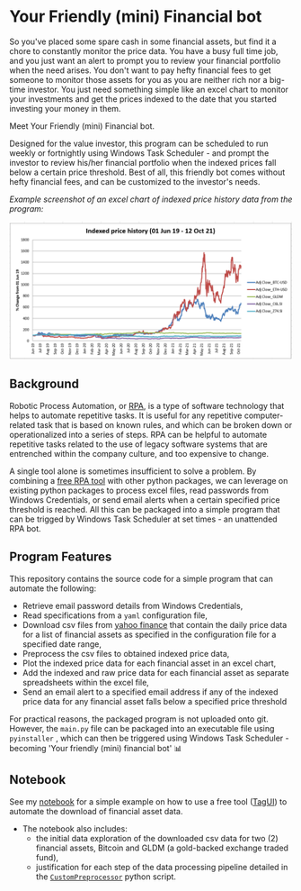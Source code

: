 

# Your Friendly (mini) Financial bot 

So you've placed some spare cash in some financial assets, but find it a chore to constantly monitor the price data. You have a busy full time job, and you just want an alert to prompt you to review your financial portfolio when the need arises. You don't want to pay hefty financial fees to get someone to monitor those assets for you as you are neither rich nor a big-time investor. You just need something simple like an excel chart to monitor your investments and get the prices indexed to the date that you started investing your money in them. 



Meet Your Friendly (mini) Financial bot. 



Designed for the value investor, this program can be scheduled to run weekly or fortnightly using Windows Task Scheduler - and prompt the investor to review his/her financial portfolio when the indexed prices fall below a certain price threshold. Best of all, this friendly bot comes without hefty financial fees, and can be customized to the investor's needs.  



*Example screenshot of an excel chart of indexed price history data from the program:*

![](images/excel_chart.png)



## Background 

Robotic Process Automation, or [RPA](https://en.wikipedia.org/wiki/Robotic_process_automation), is a type of software technology that helps to automate repetitive tasks.  It is useful for any repetitive computer-related task that is based on known rules, and which can be broken down or operationalized into a series of steps. RPA can be helpful to automate repetitive tasks related to the use of legacy software systems that are entrenched within the company culture, and too expensive to change. 



A single tool alone is sometimes insufficient to solve a problem. By combining a [free RPA tool](https://aisingapore.org/tagui/) with other python packages, we can leverage on existing python packages to process excel files, read passwords from Windows Credentials, or send email alerts when a certain specified price threshold is reached. All this can be packaged into a simple program that can be trigged by Windows Task Scheduler at set times -  an unattended RPA bot. 



## Program Features

This repository contains the source code for a simple program that can automate the following:

- Retrieve email password details from Windows Credentials, 
- Read specifications from a `yaml` configuration file,
- Download csv files from [yahoo finance](https://sg.finance.yahoo.com/) that contain the daily price data for a list of financial assets as specified in the configuration file for a specified date range,
- Preprocess the csv files to obtained indexed price data, 
- Plot the indexed price data for each financial asset in an excel chart,
- Add the indexed and raw price data for each financial asset as separate spreadsheets within the excel file,
- Send an email alert to a specified email address if any of the indexed price data for any financial asset falls below a specified price threshold

For practical reasons, the packaged program is not uploaded onto git. However, the `main.py` file can be packaged into an executable file using `pyinstaller` , which can then be triggered using Windows Task Scheduler - becoming 'Your friendly (mini) financial bot' :bar_chart:



## Notebook 

See my [notebook](rpa/notebook/Example_rpa_use_case.ipynb) for a simple example on how to use a free tool ([TagUI](https://aisingapore.org/tagui/)) to automate the download of financial asset data.

- The notebook also includes:
  - the initial data exploration of the downloaded csv data for two (2) financial assets, Bitcoin and GLDM (a gold-backed exchange traded fund), 
  - justification for each step of the data processing pipeline detailed in the [`CustomPreprocessor`](rpa/src/lib/custom_preprocessor.py) python script.  